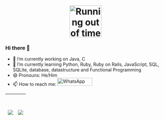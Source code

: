 <h1 align="center">
  <a href="https://www.linkedin.com/in/riquehen/" target="_blank"> <img width="100" height="100" alt="Running out of time" title="Running out of time" src="https://user-images.githubusercontent.com/72718207/132867952-e6ca5c13-3c23-4d5b-9804-be7212bb5390.gif" /> </a>

### Hi there 👋

- 🔭 I’m currently working on Java, C
- 🌱 I’m currently learning Python, Ruby, Ruby on Rails, JavaScript, SQL, SQLite, database, datastructure and Functional Programming
- 😄 Pronouns: He/Him
- 📫 How to reach me:  <a href="https://wa.me/+5521966647190" target="_blank"> <img margin="auto" alt="WhatsApp" title="Send me a message!" width="110" height="25" src="https://img.shields.io/badge/WhatsApp-25D366?style=for-the-badge&logo=whatsapp&logoColor=white" />
</a>
  
<!--
Here are some ideas to get you started:

- 🔭 I’m currently working on ...
- 🌱 I’m currently learning ...
- 👯 I’m looking to collaborate on ...
- 🤔 I’m looking for help with ...
- 💬 Ask me about ...
- 📫 How to reach me: <a target="_blank" href="https://wa.me/+5521966647190"> <img align="left" alt="WhatsApp" title="Send me a message!" width="100" src="https://img.shields.io/badge/WhatsApp-25D366?style=for-the-badge&logo=whatsapp&logoColor=white" />
</a>

- ⚡ Fun fact: ...
 [](https://github-readme-stats.vercel.app/api/top-langs/?username=henrique-souza&hide=html&layout=compact&theme=dark)
-->   
<!--- BACKUP 16/09/2021

<a href="https://github.com/henrique-souza/github-readme-stats"> <h1 align="center"> <img align="center" src="https://github-readme-stats.vercel.app/api?username=henrique-souza&theme=ayu-mirage" /> </a> | <a href="https://github.com/henrique-souza/github-readme-stats"> <h1 align="center"> <img align="center" src="https://github-readme-stats.vercel.app/api/top-langs/?username=henrique-souza&hide=shell,c%2B%2B,css,html&theme=ayu-mirage&layout=compact&langs_count=7" /> </a>
| --- | --- |

--->
  
  <a href="https://www.linkedin.com/in/riquehen/" target="_blank"> <h1 align="center"> <img align="center" src="https://github-readme-stats.vercel.app/api?username=henrique-souza&theme=ayu-mirage" /> </a> | <a href="https://www.linkedin.com/in/riquehen/" target="_blank"> <h1 align="center"> <img align="center" src="https://github-readme-stats.vercel.app/api/top-langs/?username=henrique-souza&hide=shell&theme=ayu-mirage&layout=compact&langs_count=8" /> </a>
| --- | --- |
